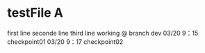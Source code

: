 # testFile A
first line
seconde line
third line working @ branch dev
03/20 9：15 checkpoint01
03/20 9：17 checkpoint02
